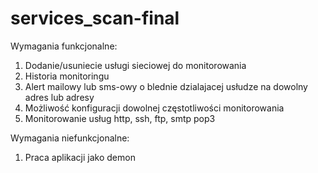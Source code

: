 # services_scan-final
Wymagania funkcjonalne:
1. Dodanie/usuniecie usługi sieciowej do monitorowania
2. Historia monitoringu
3. Alert mailowy lub sms-owy o blednie dzialajacej usłudze na dowolny adres lub adresy
4. Możliwość konfiguracji dowolnej częstotliwości monitorowania 
5. Monitorowanie usług http, ssh, ftp, smtp pop3

Wymagania niefunkcjonalne:
1. Praca aplikacji jako demon
